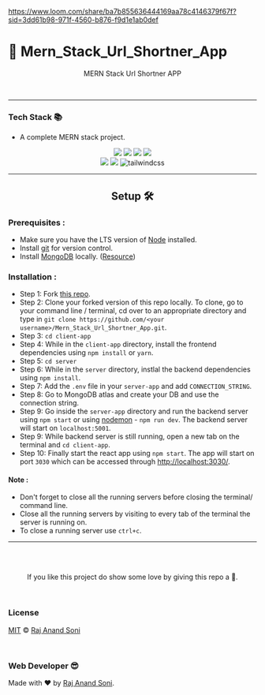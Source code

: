 https://www.loom.com/share/ba7b855636444169aa78c4146379f67f?sid=3dd61b98-971f-4560-b876-f9d1e1ab0def

# 🔗 Mern_Stack_Url_Shortner_App

  <p align="center">MERN Stack Url Shortner APP</p>  
  <br>
    
---
  
### Tech Stack 📚

- A complete MERN stack project.

<p align="center">
     <img atl="MongoDB" src="https://img.shields.io/badge/-Mongodb-green?logo=mongodb&style=for-the-badge&logoColor=white">
     <img atl="ExpressJS" src="https://img.shields.io/badge/express.js-%23404d59.svg?style=for-the-badge&logo=express&logoColor=%2361DAFB">
     <img atl="React" src="https://img.shields.io/badge/-react-black?logo=react&style=for-the-badge">
     <img atl="Typescript" src="https://img.shields.io/badge/-typescript-white?logo=typescript&style=for-the-badge">
     <br />
     <img atl="NodeJS" src="https://img.shields.io/badge/node.js-%2343853D.svg?style=for-the-badge&logo=node-dot-js&logoColor=white">
     <img atl="Mongoose" src="https://img.shields.io/badge/-Mongoose-brown?logo=mongoose&style=for-the-badge&logoColor=white">
     <img alt="tailwindcss" src="https://img.shields.io/badge/-tailwind-yellow?logo=tailwindcss&style=for-the-badge">
    
</p>
  
---  

<h2 align="center">Setup 🛠</h2>  
  
### Prerequisites :  
  
- Make sure you have the LTS version of [Node](https://nodejs.org/) installed.
- Install [git](https://git-scm.com/downloads) for version control.
- Install [MongoDB](https://www.mongodb.com/try/download/community) locally. ([Resource](https://www.mongodb.com/docs/manual/administration/install-community/))

### Installation :

- Step 1: Fork [this repo](https://github.com/rajsoni06/SHORTIFY/tree/master).
- Step 2: Clone your forked version of this repo locally. To clone, go to your command line / terminal, cd over to an appropriate directory and type in `git clone https://github.com/<your username>/Mern_Stack_Url_Shortner_App.git`.
- Step 3: `cd client-app`
- Step 4: While in the `client-app` directory, install the frontend dependencies using `npm install` or `yarn`.
- Step 5: `cd server`
- Step 6: While in the `server` directory, instlal the backend dependencies using `npm install`.
- Step 7: Add the `.env` file in your `server-app` and add `CONNECTION_STRING`.
- Step 8: Go to MongoDB atlas and create your DB and use the connection string.
- Step 9: Go inside the `server-app` directory and run the backend server using `npm start` or using [nodemon](https://www.npmjs.com/package/nodemon) - `npm run dev`. The backend server will start on `localhost:5001`.
- Step 9: While backend server is still running, open a new tab on the terminal and `cd client-app`.
- Step 10: Finally start the react app using `npm start`. The app will start on port `3030` which can be accessed through <http://localhost:3030/>.

#### Note :

- Don't forget to close all the running servers before closing the terminal/ command line.
- Close all the running servers by visiting to every tab of the terminal the server is running on.
- To close a running server use `ctrl+c`.

---

<br> <br>

<p align='center'>If you like this project do show some love by giving this repo a 🌟.</p>
  
<br>

### License

[MIT](LICENSE) © [Raj Anand Soni](https://github.com/rajsoni06)

<br>

### Web Developer 😎

Made with ❤ by [Raj Anand Soni](https://github.com/rajsoni06).
